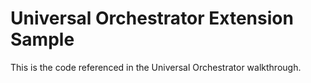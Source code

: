 # Universal Orchestrator Extension Sample
This is the code referenced in the Universal Orchestrator walkthrough. 

